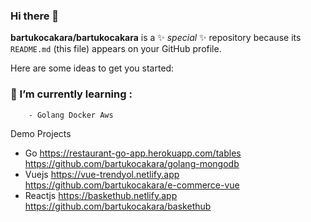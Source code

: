 ### Hi there 👋


**bartukocakara/bartukocakara** is a ✨ _special_ ✨ repository because its `README.md` (this file) appears on your GitHub profile.

Here are some ideas to get you started:  
### 🌱 I’m currently learning :
        - Golang Docker Aws

Demo Projects
- Go
 https://restaurant-go-app.herokuapp.com/tables
 https://github.com/bartukocakara/golang-mongodb
- Vuejs
 https://vue-trendyol.netlify.app
 https://github.com/bartukocakara/e-commerce-vue
- Reactjs
 https://baskethub.netlify.app
 https://github.com/bartukocakara/baskethub
